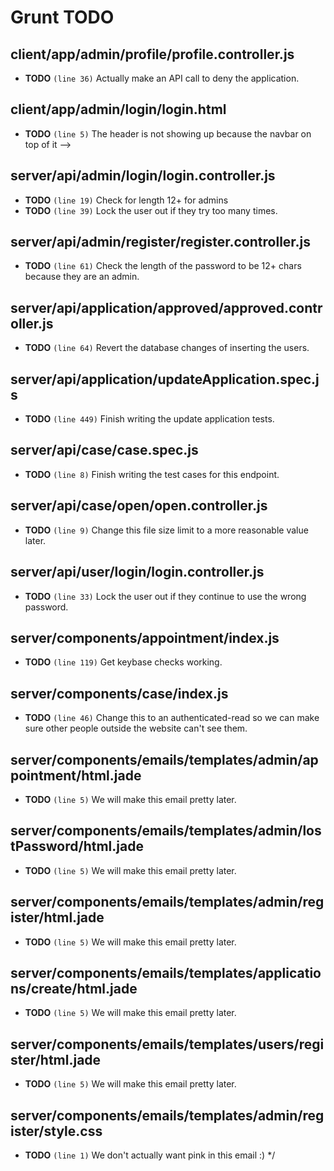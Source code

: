 # Grunt TODO


## client/app/admin/profile/profile.controller.js

-  **TODO** `(line 36)`  Actually make an API call to deny the application.

## client/app/admin/login/login.html

-  **TODO** `(line 5)`  The header is not showing up because the navbar on top of it -->

## server/api/admin/login/login.controller.js

-  **TODO** `(line 19)`  Check for length 12+ for admins
-  **TODO** `(line 39)`  Lock the user out if they try too many times.

## server/api/admin/register/register.controller.js

-  **TODO** `(line 61)`  Check the length of the password to be 12+ chars because they are an admin.

## server/api/application/approved/approved.controller.js

-  **TODO** `(line 64)`  Revert the database changes of inserting the users.

## server/api/application/updateApplication.spec.js

-  **TODO** `(line 449)`  Finish writing the update application tests.

## server/api/case/case.spec.js

-  **TODO** `(line 8)`  Finish writing the test cases for this endpoint.

## server/api/case/open/open.controller.js

-  **TODO** `(line 9)`  Change this file size limit to a more reasonable value later.

## server/api/user/login/login.controller.js

-  **TODO** `(line 33)`  Lock the user out if they continue to use the wrong password.

## server/components/appointment/index.js

-  **TODO** `(line 119)`  Get keybase checks working.

## server/components/case/index.js

-  **TODO** `(line 46)`  Change this to an authenticated-read so we can make sure other people outside the website can't see them.

## server/components/emails/templates/admin/appointment/html.jade

-  **TODO** `(line 5)`  We will make this email pretty later.

## server/components/emails/templates/admin/lostPassword/html.jade

-  **TODO** `(line 5)`  We will make this email pretty later.

## server/components/emails/templates/admin/register/html.jade

-  **TODO** `(line 5)`  We will make this email pretty later.

## server/components/emails/templates/applications/create/html.jade

-  **TODO** `(line 5)`  We will make this email pretty later.

## server/components/emails/templates/users/register/html.jade

-  **TODO** `(line 5)`  We will make this email pretty later.

## server/components/emails/templates/admin/register/style.css

-  **TODO** `(line 1)`  We don't actually want pink in this email :) */
